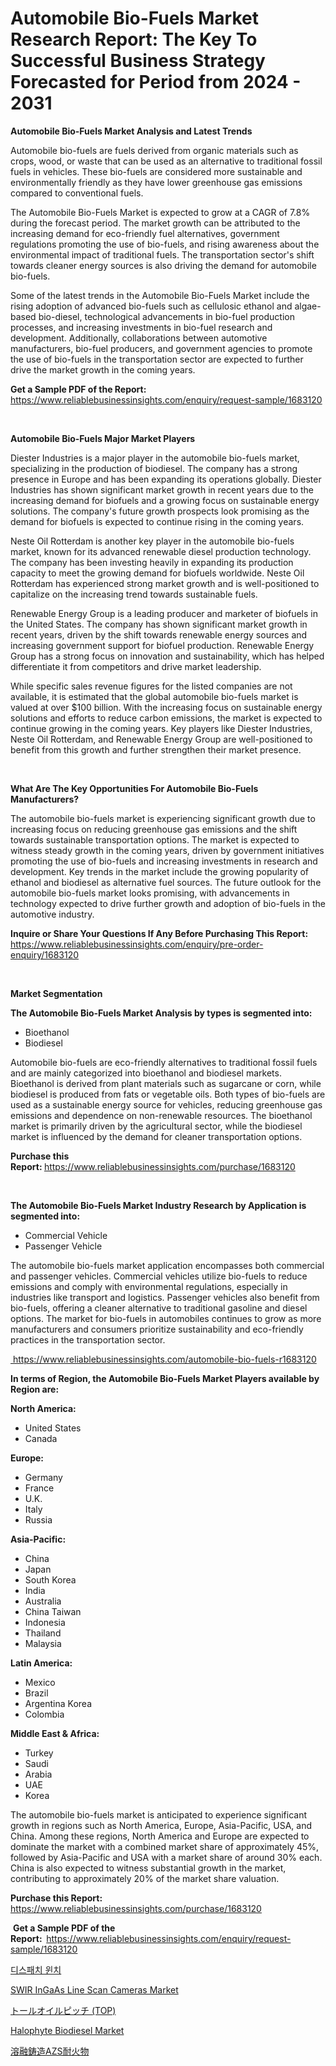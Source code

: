 <p><h1>Automobile Bio-Fuels Market Research Report: The Key To Successful Business Strategy Forecasted for Period from 2024 - 2031</h1></p><p><strong>Automobile Bio-Fuels Market Analysis and Latest Trends</strong></p>
<p><p>Automobile bio-fuels are fuels derived from organic materials such as crops, wood, or waste that can be used as an alternative to traditional fossil fuels in vehicles. These bio-fuels are considered more sustainable and environmentally friendly as they have lower greenhouse gas emissions compared to conventional fuels.</p><p>The Automobile Bio-Fuels Market is expected to grow at a CAGR of 7.8% during the forecast period. The market growth can be attributed to the increasing demand for eco-friendly fuel alternatives, government regulations promoting the use of bio-fuels, and rising awareness about the environmental impact of traditional fuels. The transportation sector's shift towards cleaner energy sources is also driving the demand for automobile bio-fuels.</p><p>Some of the latest trends in the Automobile Bio-Fuels Market include the rising adoption of advanced bio-fuels such as cellulosic ethanol and algae-based bio-diesel, technological advancements in bio-fuel production processes, and increasing investments in bio-fuel research and development. Additionally, collaborations between automotive manufacturers, bio-fuel producers, and government agencies to promote the use of bio-fuels in the transportation sector are expected to further drive the market growth in the coming years.</p></p>
<p><strong>Get a Sample PDF of the Report:&nbsp;</strong> <a href="https://www.reliablebusinessinsights.com/enquiry/request-sample/1683120">https://www.reliablebusinessinsights.com/enquiry/request-sample/1683120</a></p>
<p>&nbsp;</p>
<p><strong>Automobile Bio-Fuels Major Market Players</strong></p>
<p><p>Diester Industries is a major player in the automobile bio-fuels market, specializing in the production of biodiesel. The company has a strong presence in Europe and has been expanding its operations globally. Diester Industries has shown significant market growth in recent years due to the increasing demand for biofuels and a growing focus on sustainable energy solutions. The company's future growth prospects look promising as the demand for biofuels is expected to continue rising in the coming years.</p><p>Neste Oil Rotterdam is another key player in the automobile bio-fuels market, known for its advanced renewable diesel production technology. The company has been investing heavily in expanding its production capacity to meet the growing demand for biofuels worldwide. Neste Oil Rotterdam has experienced strong market growth and is well-positioned to capitalize on the increasing trend towards sustainable fuels.</p><p>Renewable Energy Group is a leading producer and marketer of biofuels in the United States. The company has shown significant market growth in recent years, driven by the shift towards renewable energy sources and increasing government support for biofuel production. Renewable Energy Group has a strong focus on innovation and sustainability, which has helped differentiate it from competitors and drive market leadership.</p><p>While specific sales revenue figures for the listed companies are not available, it is estimated that the global automobile bio-fuels market is valued at over $100 billion. With the increasing focus on sustainable energy solutions and efforts to reduce carbon emissions, the market is expected to continue growing in the coming years. Key players like Diester Industries, Neste Oil Rotterdam, and Renewable Energy Group are well-positioned to benefit from this growth and further strengthen their market presence.</p></p>
<p>&nbsp;</p>
<p><strong>What Are The Key Opportunities For Automobile Bio-Fuels Manufacturers?</strong></p>
<p><p>The automobile bio-fuels market is experiencing significant growth due to increasing focus on reducing greenhouse gas emissions and the shift towards sustainable transportation options. The market is expected to witness steady growth in the coming years, driven by government initiatives promoting the use of bio-fuels and increasing investments in research and development. Key trends in the market include the growing popularity of ethanol and biodiesel as alternative fuel sources. The future outlook for the automobile bio-fuels market looks promising, with advancements in technology expected to drive further growth and adoption of bio-fuels in the automotive industry.</p></p>
<p><strong>Inquire or Share Your Questions If Any Before Purchasing This Report:</strong> <a href="https://www.reliablebusinessinsights.com/enquiry/pre-order-enquiry/1683120">https://www.reliablebusinessinsights.com/enquiry/pre-order-enquiry/1683120</a></p>
<p>&nbsp;</p>
<p><strong>Market Segmentation</strong></p>
<p><strong>The Automobile Bio-Fuels Market Analysis by types is segmented into:</strong></p>
<p><ul><li>Bioethanol</li><li>Biodiesel</li></ul></p>
<p><p>Automobile bio-fuels are eco-friendly alternatives to traditional fossil fuels and are mainly categorized into bioethanol and biodiesel markets. Bioethanol is derived from plant materials such as sugarcane or corn, while biodiesel is produced from fats or vegetable oils. Both types of bio-fuels are used as a sustainable energy source for vehicles, reducing greenhouse gas emissions and dependence on non-renewable resources. The bioethanol market is primarily driven by the agricultural sector, while the biodiesel market is influenced by the demand for cleaner transportation options.</p></p>
<p><strong>Purchase this Report:&nbsp;</strong><a href="https://www.reliablebusinessinsights.com/purchase/1683120">https://www.reliablebusinessinsights.com/purchase/1683120</a></p>
<p>&nbsp;</p>
<p><strong>The Automobile Bio-Fuels Market Industry Research by Application is segmented into:</strong></p>
<p><ul><li>Commercial Vehicle</li><li>Passenger Vehicle</li></ul></p>
<p><p>The automobile bio-fuels market application encompasses both commercial and passenger vehicles. Commercial vehicles utilize bio-fuels to reduce emissions and comply with environmental regulations, especially in industries like transport and logistics. Passenger vehicles also benefit from bio-fuels, offering a cleaner alternative to traditional gasoline and diesel options. The market for bio-fuels in automobiles continues to grow as more manufacturers and consumers prioritize sustainability and eco-friendly practices in the transportation sector.</p></p>
<p><a href="https://www.reliablebusinessinsights.com/automobile-bio-fuels-r1683120">&nbsp;https://www.reliablebusinessinsights.com/automobile-bio-fuels-r1683120</a></p>
<p><strong>In terms of Region, the Automobile Bio-Fuels Market Players available by Region are:</strong></p>
<p>
    <p> <strong> North America: </strong>
        <ul>
            <li>United States</li>
            <li>Canada</li>
        </ul>
        </p> 
    <p> <strong> Europe: </strong>
        <ul>
            <li>Germany</li>
            <li>France</li>
            <li>U.K.</li>
            <li>Italy</li>
            <li>Russia</li>
        </ul>
        </p> 
    <p> <strong> Asia-Pacific: </strong>
        <ul>
            <li>China</li>
            <li>Japan</li>
            <li>South Korea</li>
            <li>India</li>
            <li>Australia</li>
            <li>China Taiwan</li>
            <li>Indonesia</li>
            <li>Thailand</li>
            <li>Malaysia</li>
        </ul>
        </p> 
    <p> <strong> Latin America: </strong>
        <ul>
            <li>Mexico</li>
            <li>Brazil</li>
            <li>Argentina Korea</li>
            <li>Colombia</li>
        </ul>
        </p> 
    <p> <strong> Middle East & Africa: </strong>
        <ul>
            <li>Turkey</li>
            <li>Saudi</li>
            <li>Arabia</li>
            <li>UAE</li>
            <li>Korea</li>
        </ul>
    </p>
    </p>
<p><p>The automobile bio-fuels market is anticipated to experience significant growth in regions such as North America, Europe, Asia-Pacific, USA, and China. Among these regions, North America and Europe are expected to dominate the market with a combined market share of approximately 45%, followed by Asia-Pacific and USA with a market share of around 30% each. China is also expected to witness substantial growth in the market, contributing to approximately 20% of the market share valuation.</p></p>
<p><strong>Purchase this Report: </strong><a href="https://www.reliablebusinessinsights.com/purchase/1683120">https://www.reliablebusinessinsights.com/purchase/1683120</a></p>
<p>&nbsp;<strong>Get a Sample PDF of the Report:&nbsp;&nbsp;</strong><a href="https://www.reliablebusinessinsights.com/enquiry/request-sample/1683120">https://www.reliablebusinessinsights.com/enquiry/request-sample/1683120</a></p>
<p><strong></strong></p>
<p><p><a href="https://github.com/hxzi07639916/Market-Research-Report-List-2/blob/main/8678183104730.md">디스패치 윈치</a></p><p><a href="https://issuu.com/reportprime-2/docs/swir-ingaas-line-scan-cameras-market-size-2030.ppt">SWIR InGaAs Line Scan Cameras Market</a></p><p><a href="https://github.com/JacksonWiza1924/Market-Research-Report-List-2/blob/main/6042027109961.md">トールオイルピッチ (TOP)</a></p><p><a href="https://github.com/AlysaLedner2023/Market-Research-Report-List-1/blob/main/halophyte-biodiesel-market.md">Halophyte Biodiesel Market</a></p><p><a href="https://github.com/hwbcz413288296/Market-Research-Report-List-2/blob/main/4234606109960.md">溶融鋳造AZS耐火物</a></p></p>